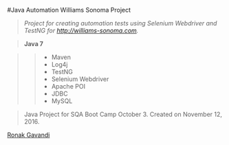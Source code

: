 #Java Automation Williams Sonoma Project

> *Project for creating automation tests using Selenium Webdriver and TestNG for http://williams-sonoma.com.*

> **Java 7**

>> * Maven
>> * Log4j
>> * TestNG
>> * Selenium Webdriver
>> * Apache POI
>> * JDBC
>> * MySQL

> Java Project for SQA Boot Camp October 3. Created on November 12, 2016.

[Ronak Gavandi](https://github.com/ronakg11/)
